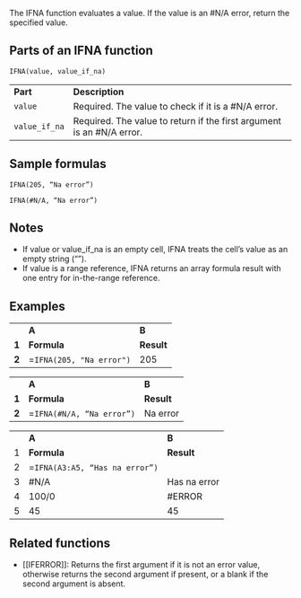 The IFNA function evaluates a value. If the value is an #N/A error, return the specified value.

Parts of an IFNA function
-------------------------

`IFNA(value, value_if_na)`

|  |  |
| --- | --- |
| **Part** | **Description** |
| `value` | Required. The value to check if it is a #N/A error. |
| `value_if_na` | Required. The value to return if the first argument is an #N/A error. |

Sample formulas
---------------

`IFNA(205, “Na error”)`

`IFNA(#N/A, “Na error”)`

Notes
-----

* If value or value\_if\_na is an empty cell, IFNA treats the cell’s value as an empty string (“”).
* If value is a range reference, IFNA returns an array formula result with one entry for in-the-range reference.

Examples
--------

|  |  |  |
| --- | --- | --- |
|  | **A** | **B** |
| **1** | **Formula** | **Result** |
| **2** | =`IFNA(205, "Na error")` | 205 |

|  |  |  |
| --- | --- | --- |
|  | **A** | **B** |
| **1** | **Formula** | **Result** |
| **2** | =`IFNA(#N/A, “Na error”)` | Na error |

|  |  |  |
| --- | --- | --- |
|  | **A** | **B** |
| 1 | **Formula** | **Result** |
| 2 | =`IFNA(A3:A5, “Has na error”)` |  |
| 3 | #N/A | Has na error |
| 4 | 100/0 | #ERROR |
| 5 | 45 | 45 |

Related functions
-----------------

* [[IFERROR]]: Returns the first argument if it is not an error value, otherwise returns the second argument if present, or a blank if the second argument is absent.